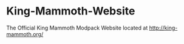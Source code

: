 # King-Mammoth-Website
The Official King Mammoth Modpack Website located at http://king-mammoth.org/
